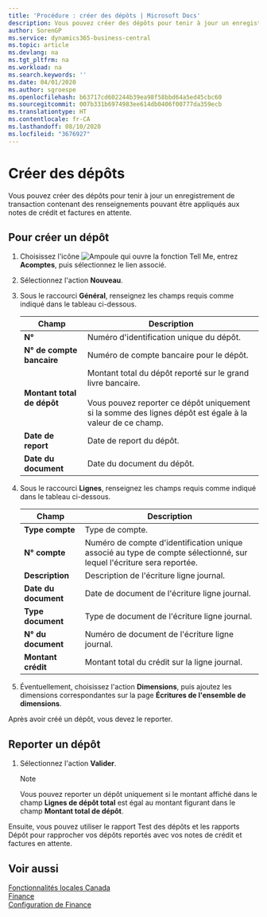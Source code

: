 ```yaml
---
title: 'Procédure : créer des dépôts | Microsoft Docs'
description: Vous pouvez créer des dépôts pour tenir à jour un enregistrement de transaction contenant des renseignements pouvant être appliqués aux notes de crédit et factures en attente.
author: SorenGP
ms.service: dynamics365-business-central
ms.topic: article
ms.devlang: na
ms.tgt_pltfrm: na
ms.workload: na
ms.search.keywords: ''
ms.date: 04/01/2020
ms.author: sgroespe
ms.openlocfilehash: b63717cd602244b39ea98f58bbd64a5ed45cbc60
ms.sourcegitcommit: 007b331b6974983ee614db0406f00777da359ecb
ms.translationtype: HT
ms.contentlocale: fr-CA
ms.lasthandoff: 08/10/2020
ms.locfileid: "3676927"
---
```

# <a name="create-deposits"></a>Créer des dépôts
Vous pouvez créer des dépôts pour tenir à jour un enregistrement de transaction contenant des renseignements pouvant être appliqués aux notes de crédit et factures en attente.  

## <a name="to-create-a-deposit"></a>Pour créer un dépôt  
1.  Choisissez l'icône ![Ampoule qui ouvre la fonction Tell Me](../../media/ui-search/search_small.png "Dites-moi ce que vous voulez faire"), entrez **Acomptes**, puis sélectionnez le lien associé.  
2.  Sélectionnez l'action **Nouveau**.  
3.  Sous le raccourci **Général**, renseignez les champs requis comme indiqué dans le tableau ci-dessous.  

    |Champ|Description|  
    |---------------------------------|---------------------------------------|  
    |**N°**|Numéro d'identification unique du dépôt.|  
    |**N° de compte bancaire**|Numéro de compte bancaire pour le dépôt.|  
    |**Montant total de dépôt**|Montant total du dépôt reporté sur le grand livre bancaire.<br /><br /> Vous pouvez reporter ce dépôt uniquement si la somme des lignes dépôt est égale à la valeur de ce champ.|  
    |**Date de report**|Date de report du dépôt.|  
    |**Date du document**|Date du document du dépôt.|  
4.  Sous le raccourci **Lignes**, renseignez les champs requis comme indiqué dans le tableau ci-dessous.  

    |Champ|Description|  
    |---------------------------------|---------------------------------------|  
    |**Type compte**|Type de compte.|  
    |**N° compte**|Numéro de compte d'identification unique associé au type de compte sélectionné, sur lequel l'écriture sera reportée.|  
    |**Description**|Description de l'écriture ligne journal.|  
    |**Date du document**|Date de document de l'écriture ligne journal.|  
    |**Type document**|Type de document de l'écriture ligne journal.|  
    |**N° du document**|Numéro de document de l'écriture ligne journal.|  
    |**Montant crédit**|Montant total du crédit sur la ligne journal.|  

5.  Éventuellement, choisissez l'action **Dimensions**, puis ajoutez les dimensions correspondantes sur la page **Écritures de l'ensemble de dimensions**.  

Après avoir créé un dépôt, vous devez le reporter.  

## <a name="to-post-a-deposit"></a>Reporter un dépôt  
1. Sélectionnez l'action **Valider**.  

    > [!NOTE]  
    >  Vous pouvez reporter un dépôt uniquement si le montant affiché dans le champ **Lignes de dépôt total** est égal au montant figurant dans le champ **Montant total de dépôt**.  

Ensuite, vous pouvez utiliser le rapport Test des dépôts et les rapports Dépôt pour rapprocher vos dépôts reportés avec vos notes de crédit et factures en attente.  

## <a name="see-also"></a>Voir aussi  
[Fonctionnalités locales Canada](canada-local-functionality.md)  
[Finance](../../finance.md)  
[Configuration de Finance](../../finance.md)  
